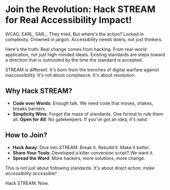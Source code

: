 # Join the Revolution: Hack STREAM for Real Accessibility Impact!

WCAG, EARL, SAR... They tried. But where's the action? Locked in complexity. Drowned in jargon. Accessibility needs doers, not just thinkers.

Here's the truth: Real change comes from hacking. From real-world application, not just high-minded ideals. Existing standards are steps toward a direction that is outmoded by the time the standard is accepted. 

STREAM is different. It's born from the trenches of digital warfare against inaccessibility. It's not about compliance. It's about revolution.

## Why Hack STREAM?

- **Code over Words**: Enough talk. We need code that moves, shakes, breaks barriers.
- **Simplicity Wins**: Forget the maze of standards. One format to rule them all.
**Open for All**: No gatekeepers. If you've got an idea, it's valid.

## How to Join?

- **Hack Away**: Dive into STREAM. Break it. Rebuild it. Make it better.
- **Share Your Tools**: Developed a killer conversion script? We want it.
- **Spread the Word**: More hackers, more solutions, more change.

This is not just about following standards. It's about direct action: _make accessibility accessible!_ 

Hack STREAM. Now.